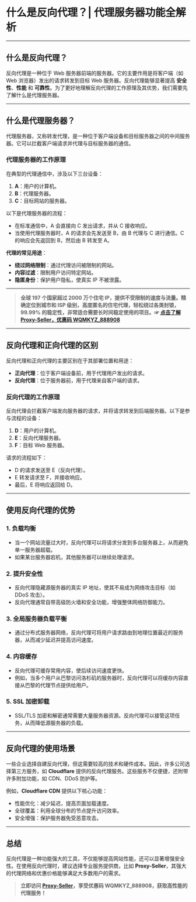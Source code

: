# 什么是反向代理？| 代理服务器功能全解析


---

## 什么是反向代理？

反向代理是一种位于 Web 服务器前端的服务器。它的主要作用是将客户端（如 Web 浏览器）发出的请求转发到目标 Web 服务器。反向代理能够显著提高 **安全性**、**性能** 和 **可靠性**。为了更好地理解反向代理的工作原理及其优势，我们需要先了解什么是代理服务器。

---

## 什么是代理服务器？

代理服务器，又称转发代理，是一种位于客户端设备和目标服务器之间的中间服务器。它可以拦截客户端请求并代理与目标服务器的通信。

### 代理服务器的工作原理

在典型的代理通信中，涉及以下三台设备：
1. **A**：用户的计算机。
2. **B**：代理服务器。
3. **C**：目标网站的服务器。

以下是代理服务器的流程：
- 在标准通信中，A 会直接向 C 发出请求，并从 C 接收响应。
- 当使用代理服务器时，A 的请求会先发送至 B，由 B 代理与 C 进行通信。C 的响应会先返回到 B，然后由 B 转发至 A。

**代理的常见用途**：
- **绕过网络限制**：通过代理访问被限制的网站。
- **内容过滤**：限制用户访问特定网站。
- **隐匿身份**：保护用户隐私，使真实 IP 不被泄露。
---

> **全球 197 个国家超过 2000 万个住宅 IP，提供不受限制的速度与流量。精确定位到城市和 ISP 级别，高度匿名的住宅代理，轻松绕过各类封锁，99.99% 的稳定性，非常适合需要长时间稳定使用的项目。☞ [点击了解 Proxy-Seller，优惠码 WQMKYZ_888908](https://bit.ly/proxy-seller-coupon)**

---

## 反向代理和正向代理的区别

反向代理和正向代理的主要区别在于其部署位置和用途：
- **正向代理**：位于客户端设备前，用于代理用户发出的请求。
- **反向代理**：位于服务器前，用于代理来自客户端的请求。

### 反向代理的工作原理
反向代理会拦截客户端发向服务器的请求，并将请求转发到后端服务器。以下是参与流程的设备：
1. **D**：用户的计算机。
2. **E**：反向代理服务器。
3. **F**：目标 Web 服务器。

请求的流程如下：
- D 的请求发送至 E（反向代理）。
- E 转发请求至 F，并接收响应。
- 最后，E 将响应返回给 D。

---

## 使用反向代理的优势

### 1. **负载均衡**
- 当一个网站流量过大时，反向代理可以将请求分发到多台服务器上，从而避免单一服务器超载。
- 如果某台服务器宕机，其他服务器可以继续处理请求。

### 2. **提升安全性**
- 反向代理隐藏源服务器的真实 IP 地址，使其不易成为网络攻击目标（如 DDoS 攻击）。
- 反向代理通常自带高级防火墙和安全功能，增强整体网络防御能力。

### 3. **全局服务器负载平衡**
- 通过分布式服务器网络，反向代理可将用户请求路由到地理位置最近的服务器，从而减少延迟并提高访问速度。

### 4. **内容缓存**
- 反向代理可缓存常用内容，使后续访问速度更快。
- 例如，当多个用户从巴黎访问洛杉矶的服务器时，反向代理可以将缓存内容直接从巴黎的代理节点提供给用户。

### 5. **SSL 加密卸载**
- SSL/TLS 加密和解密通常需要大量服务器资源。反向代理可以接管这项任务，从而降低源服务器的负载。

---

## 反向代理的使用场景

一些企业选择自建反向代理，但这需要较高的技术和硬件成本。因此，许多公司选择第三方服务，如 **Cloudflare** 提供的反向代理服务。这些服务不仅便捷，还附带许多附加功能，如 CDN、DDoS 防护等。

例如，**Cloudflare CDN** 提供以下核心功能：
- 性能优化：减少延迟，提高页面加载速度。
- 全球覆盖：利用全球分布的节点提升访问效率。
- 安全增强：保护服务器免受恶意攻击。

---

## 总结

反向代理是一种功能强大的工具，不仅能够提高网站性能，还可以显著增强安全性。在使用反向代理时，建议选择专业服务提供商，比如 **Proxy-Seller**，其强大的代理网络和优惠价格能够满足大多数用户的需求。

> **立即访问 [Proxy-Seller](https://bit.ly/proxy-seller-coupon)，享受优惠码 WQMKYZ_888908，获取高性能的代理服务！**

